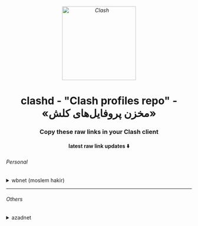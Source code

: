 <h6 align="center">
  <img src="https://github.com/Dreamacro/clash/raw/master/docs/logo.png" alt="Clash" width="200">
</h6>
<h1 align='center'>clashd - "Clash profiles repo" - «مخزن پروفایل‌های کلش»</h1>
<h3 align='center'>Copy these raw links in your Clash client</h3>
<h4 align='center'>latest raw link updates ⬇️</h4>

<h6 align='left'>Personal</h6>
<details>
<summary>wbnet (moslem hakir)</summary>
1dec - http://raw.githubusercontent.com/aiioats/clashd/main/wbnet/1dec.yaml <br>
7dec - http://raw.githubusercontent.com/aiioats/clashd/main/wbnet/7dec.yaml <br>
11dec - http://raw.githubusercontent.com/aiioats/clashd/main/wbnet/11dec.yaml
</details>

---

<h6 align='left'>Others</h6>
<details>
<summary>azadnet</summary>
http://raw.githubusercontent.com/AzadNetCH/Clash/main/AzadNet.yml
  
[@AzadNetCH](https://github.com/AzadNetCH)
</details>
